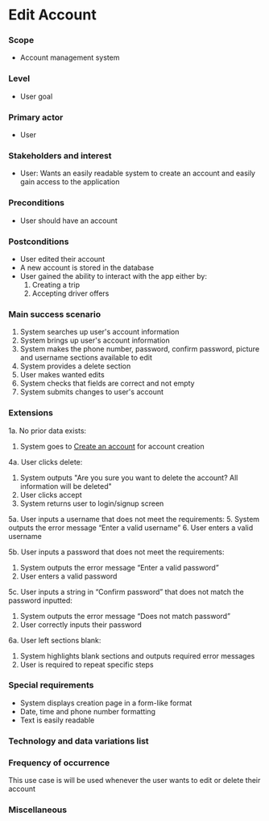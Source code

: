 # Edit Account

### Scope
* Account management system

### Level
* User goal

### Primary actor
* User

### Stakeholders and interest
* User: Wants an easily readable system to create an account and easily gain access to the application

### Preconditions
* User should have an account

### Postconditions
* User edited their account
* A new account is stored in the database
* User gained the ability to interact with the app either by:
    1. Creating a trip
    2. Accepting driver offers

### Main success scenario
1. System searches up user's account information
2. System brings up user's account information
3. System makes the phone number, password, confirm password, picture and username sections available to edit
4. System provides a delete section
5. User makes wanted edits
6. System checks that fields are correct and not empty
7. System submits changes to user's account

### Extensions
1a. No prior data exists:
1. System goes to <ins>Create an account</ins> for account creation

4a. User clicks delete:
1. System outputs "Are you sure you want to delete the account? All information will be deleted"
2. User clicks accept
3. System returns user to login/signup screen

5a. User inputs a username that does not meet the requirements:
5. System outputs the error message “Enter a valid username”
6. User enters a valid username

5b. User inputs a password that does not meet the requirements:
1. System outputs the error message “Enter a valid password”
2. User enters a valid password

5c. User inputs a string in “Confirm password” that does not match the password inputted:
1. System outputs the error message “Does not match password”
2. User correctly inputs their password

6a. User left sections blank:
1. System highlights blank sections and outputs required error messages
2. User is required to repeat specific steps
### Special requirements
* System displays creation page in a form-like format
* Date, time and phone number formatting
* Text is easily readable

### Technology and data variations list

### Frequency of occurrence
This use case is will be used whenever the user wants to edit or delete their account

### Miscellaneous